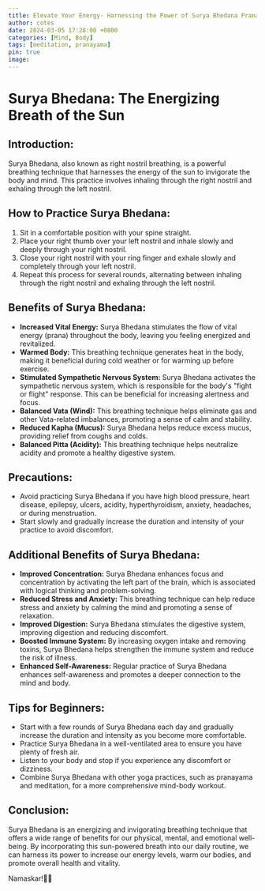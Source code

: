 ```yaml
---
title: Elevate Your Energy- Harnessing the Power of Surya Bhedana Pranayama
author: cotes
date: 2024-03-05 17:28:00 +0800
categories: [Mind, Body]
tags: [meditation, pranayama] 
pin: true
image: 
---
```


# Surya Bhedana: The Energizing Breath of the Sun

## Introduction:

Surya Bhedana, also known as right nostril breathing, is a powerful breathing technique that harnesses the energy of the sun to invigorate the body and mind. This practice involves inhaling through the right nostril and exhaling through the left nostril.

## How to Practice Surya Bhedana:

1. Sit in a comfortable position with your spine straight.
2. Place your right thumb over your left nostril and inhale slowly and deeply through your right nostril.
3. Close your right nostril with your ring finger and exhale slowly and completely through your left nostril.
4. Repeat this process for several rounds, alternating between inhaling through the right nostril and exhaling through the left nostril.

## Benefits of Surya Bhedana:

- **Increased Vital Energy:** Surya Bhedana stimulates the flow of vital energy (prana) throughout the body, leaving you feeling energized and revitalized.
- **Warmed Body:** This breathing technique generates heat in the body, making it beneficial during cold weather or for warming up before exercise.
- **Stimulated Sympathetic Nervous System:** Surya Bhedana activates the sympathetic nervous system, which is responsible for the body's "fight or flight" response. This can be beneficial for increasing alertness and focus.
- **Balanced Vata (Wind):** This breathing technique helps eliminate gas and other Vata-related imbalances, promoting a sense of calm and stability.
- **Reduced Kapha (Mucus):** Surya Bhedana helps reduce excess mucus, providing relief from coughs and colds.
- **Balanced Pitta (Acidity):** This breathing technique helps neutralize acidity and promote a healthy digestive system.

## Precautions:

- Avoid practicing Surya Bhedana if you have high blood pressure, heart disease, epilepsy, ulcers, acidity, hyperthyroidism, anxiety, headaches, or during menstruation.
- Start slowly and gradually increase the duration and intensity of your practice to avoid discomfort.

## Additional Benefits of Surya Bhedana:

- **Improved Concentration:** Surya Bhedana enhances focus and concentration by activating the left part of the brain, which is associated with logical thinking and problem-solving.
- **Reduced Stress and Anxiety:** This breathing technique can help reduce stress and anxiety by calming the mind and promoting a sense of relaxation.
- **Improved Digestion:** Surya Bhedana stimulates the digestive system, improving digestion and reducing discomfort.
- **Boosted Immune System:** By increasing oxygen intake and removing toxins, Surya Bhedana helps strengthen the immune system and reduce the risk of illness.
- **Enhanced Self-Awareness:** Regular practice of Surya Bhedana enhances self-awareness and promotes a deeper connection to the mind and body.

## Tips for Beginners:

- Start with a few rounds of Surya Bhedana each day and gradually increase the duration and intensity as you become more comfortable.
- Practice Surya Bhedana in a well-ventilated area to ensure you have plenty of fresh air.
- Listen to your body and stop if you experience any discomfort or dizziness.
- Combine Surya Bhedana with other yoga practices, such as pranayama and meditation, for a more comprehensive mind-body workout.

## Conclusion:

Surya Bhedana is an energizing and invigorating breathing technique that offers a wide range of benefits for our physical, mental, and emotional well-being. By incorporating this sun-powered breath into our daily routine, we can harness its power to increase our energy levels, warm our bodies, and promote overall health and vitality.

Namaskar!🙏✨